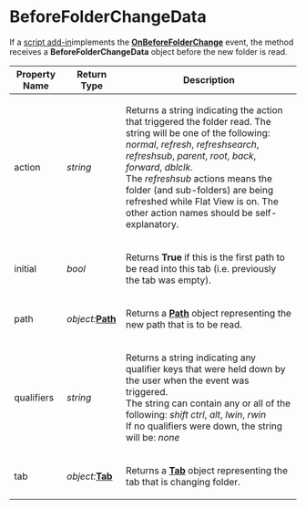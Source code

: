 # BeforeFolderChangeData

If a [script add-in](/Manual/scripting/script_add-ins/README.md)implements the **[OnBeforeFolderChange](../scripting_events/onbeforefolderchange.md)** event, the method receives a **BeforeFolderChangeData** object before the new folder is read.

<table>
<thead><tr><th>
Property Name</th><th>
Return Type</th><th>
Description
</th></tr></thead><tbody><tr><td>
action</td><td>

*string*</td><td>

Returns a string indicating the action that triggered the folder read. The string will be one of the following: *normal*, *refresh*, *refreshsearch*, *refreshsub*, *parent*, *root*, *back*, *forward*, *dblclk*.  
The *refreshsub* actions means the folder (and sub-folders) are being refreshed while Flat View is on. The other action names should be self-explanatory.
</td></tr><tr><td>
initial</td><td>

*bool*</td><td>

Returns **True** if this is the first path to be read into this tab (i.e. previously the tab was empty).
</td></tr><tr><td>
path</td><td>

*object:***[Path](path.md)**</td><td>

Returns a **[Path](path.md)** object representing the new path that is to be read.
</td></tr><tr><td>
qualifiers</td><td>

*string*</td><td>

Returns a string indicating any qualifier keys that were held down by the user when the event was triggered.  
The string can contain any or all of the following: *shift* *ctrl*, *alt*, *lwin*, *rwin*  
If no qualifiers were down, the string will be: *none*
</td></tr><tr><td>
tab</td><td>

*object:***[Tab](tab.md)**</td><td>

Returns a **[Tab](tab.md)** object representing the tab that is changing folder.
</td></tr></tbody>
</table>

